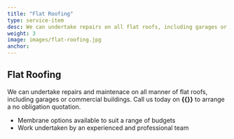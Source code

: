 ```yaml
---
title: "Flat Roofing"
type: service-item
desc: We can undertake repairs on all flat roofs, including garages or commercial buildings.
weight: 3
image: images/flat-roofing.jpg
anchor: 
---
```

## Flat Roofing

We can undertake repairs and maintenace on all manner of flat roofs, including garages or commercial buildings. Call us today on **{{<phone>}}** to arrange a no obligation quotation.

* Membrane options available to suit a range of budgets
* Work undertaken by an experienced and professional team

